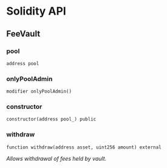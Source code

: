# Solidity API

## FeeVault

### pool

```solidity
address pool
```

### onlyPoolAdmin

```solidity
modifier onlyPoolAdmin()
```

### constructor

```solidity
constructor(address pool_) public
```

### withdraw

```solidity
function withdraw(address asset, uint256 amount) external
```

_Allows withdrawal of fees held by vault._


